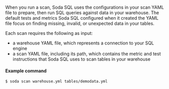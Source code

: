 When you run a scan, Soda SQL uses the configurations in your scan YAML file to prepare, then run SQL queries against data in your warehouse. The default tests and metrics Soda SQL configured when it created the YAML file focus on finding missing, invalid, or unexpected data in your tables.

Each scan requires the following as input:
- a warehouse YAML file, which represents a connection to your SQL engine
- a scan YAML file, including its path, which contains the metric and test instructions that Soda SQL uses to scan tables in your warehouse

#### Example command 
```shell
$ soda scan warehouse.yml tables/demodata.yml
```